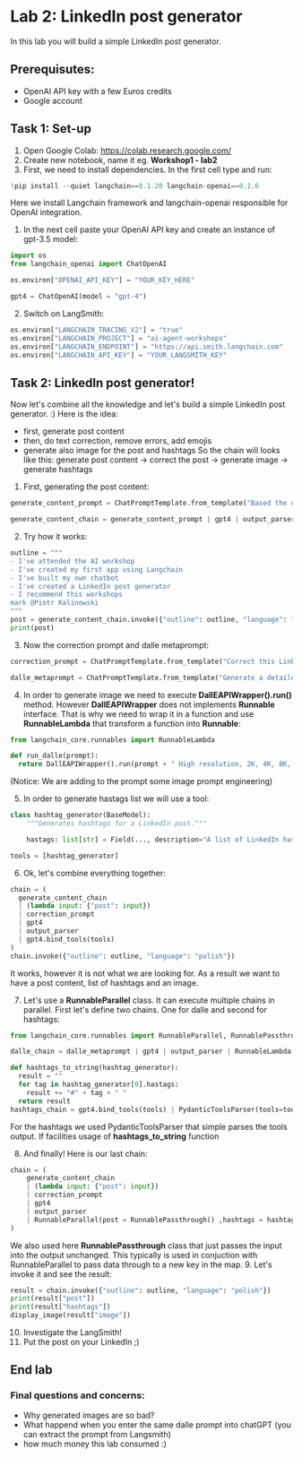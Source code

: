 # Lab 2: LinkedIn post generator
In this lab you will build a simple LinkedIn post generator.

## Prerequisutes:
- OpenAI API key with a few Euros credits
- Google account

## Task 1: Set-up
1. Open Google Colab: https://colab.research.google.com/
1. Create new notebook, name it eg. **Workshop1 - lab2**
1. First, we need to install dependencies. In the first cell type and run:

```python
!pip install --quiet langchain==0.1.20 langchain-openai==0.1.6
```

Here we install Langchain framework and langchain-openai responsible for OpenAI integration.
1. In the next cell paste your OpenAI API key and create an instance of gpt-3.5 model:

```python
import os
from langchain_openai import ChatOpenAI

os.environ["OPENAI_API_KEY"] = "YOUR_KEY_HERE"

gpt4 = ChatOpenAI(model = "gpt-4")
```

2. Switch on LangSmith:

```python
os.environ["LANGCHAIN_TRACING_V2"] = "true"
os.environ["LANGCHAIN_PROJECT"] = "ai-agent-workshops"
os.environ["LANGCHAIN_ENDPOINT"] = "https://api.smith.langchain.com"
os.environ["LANGCHAIN_API_KEY"] = "YOUR_LANGSMITH_KEY"
```

## Task 2: LinkedIn post generator!
Now let's combine all the knowledge and let's build a simple LinkedIn post generator. :)
Here is the idea:
- first, generate post content
- then, do text correction, remove errors, add emojis
- generate also image for the post and hashtags
So the chain will looks like this: generate post content -> correct the post -> generate image -> generate hashtags

1. First, generating the post content:

```python
generate_content_prompt = ChatPromptTemplate.from_template("Based the outline: {outline} generate me a LinkedIn post. Use AIDA model. Do not generate hashtags. Use {language} language")

generate_content_chain = generate_content_prompt | gpt4 | output_parser
```

2. Try how it works:

```python
outline = """
- I've attended the AI workshop
- I've created my first app using Langchain
- I've built my own chatbot
- I've created a LinkedIn post generator
- I recommend this workshops
mark @Piotr Kalinowski
"""
post = generate_content_chain.invoke({"outline": outline, "language": "polish"})
print(post)
```

3. Now the correction prompt and dalle metaprompt:

```python
correction_prompt = ChatPromptTemplate.from_template("Correct this LinkedIn post: {post}. Remove errors and unnecessary interjections. Add emojis. Do not change language")

dalle_metaprompt = ChatPromptTemplate.from_template("Generate a detailed prompt to generate a photograph for the LinkedIn post. Here is the post text: '{post}'.")
```

4. In order to generate image we need to execute **DallEAPIWrapper().run()** method. However **DallEAPIWrapper** does not implements **Runnable** interface. That is why we need to wrap it in a function and use **RunnableLambda** that transform a function into **Runnable**:

```python
from langchain_core.runnables import RunnableLambda

def run_dalle(prompt):
  return DallEAPIWrapper().run(prompt + " High resolution, 2K, 4K, 8K, clear, good lighting, detailed, extremely detailed, sharp focus, intricate, beautiful, realistic+++, complementary colors, high quality, hyper detailed, masterpiece, best quality, artstation, stunning")
```
(Notice: We are adding to the prompt some image prompt engineering)

5. In order to generate hastags list we will use a tool:

```python
class hashtag_generator(BaseModel):
    """Generates hashtags for a LinkedIn post."""

    hastags: list[str] = Field(..., description="A list of LinkedIn hashtags. Focus mostly on AI")

tools = [hashtag_generator]
```
6. Ok, let's combine everything together:

```python
chain = (
  generate_content_chain
  | (lambda input: {"post": input})
  | correction_prompt
  | gpt4
  | output_parser
  | gpt4.bind_tools(tools)
)
chain.invoke({"outline": outline, "language": "polish"})
```
It works, however it is not what we are looking for. As a result we want to have a post content, list of hashtags and an image.

7. Let's use a **RunnableParallel** class. It can execute multiple chains in parallel. First let's define two chains. One for dalle and second for hashtags:

```python
from langchain_core.runnables import RunnableParallel, RunnablePassthrough

dalle_chain = dalle_metaprompt | gpt4 | output_parser | RunnableLambda(run_dalle)

def hashtags_to_string(hashtag_generator):
  result = ""
  for tag in hashtag_generator[0].hastags:
    result += "#" + tag + " "
  return result
hashtags_chain = gpt4.bind_tools(tools) | PydanticToolsParser(tools=tools) | RunnableLambda(hashtags_to_string)
```
For the hashtags we used PydanticToolsParser that simple parses the tools output. If facilities usage of **hashtags_to_string** function

8. And finally! Here is our last chain:

```python
chain = (
    generate_content_chain
    | (lambda input: {"post": input})
    | correction_prompt
    | gpt4
    | output_parser
    | RunnableParallel(post = RunnablePassthrough() ,hashtags = hashtags_chain, image = dalle_chain)
)
```
We also used here **RunnablePassthrough** class that just passes the input into the output unchanged. This typically is used in conjuction with RunnableParallel to pass data through to a new key in the map.
9. Let's invoke it and see the result:

```python
result = chain.invoke({"outline": outline, "language": "polish"})
print(result["post"])
print(result["hashtags"])
display_image(result["image"])
```

10. Investigate the LangSmith!
11. Put the post on your LinkedIn ;)

## End lab

### Final questions and concerns:
- Why generated images are so bad?
- What happend when you enter the same dalle prompt into chatGPT (you can extract the prompt from Langsmith)
- how much money this lab consumed :)